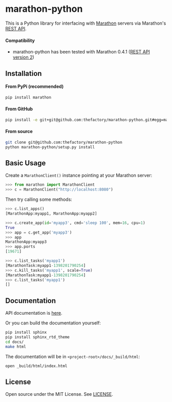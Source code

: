 # marathon-python

This is a Python library for interfacing with [Marathon](https://github.com/mesosphere/marathon) servers via Marathon's [REST API](https://github.com/mesosphere/marathon/blob/master/REST.md).

#### Compatibility

* marathon-python has been tested with Marathon 0.4.1 ([REST API version 2](https://github.com/mesosphere/marathon/blob/marathon-0.4.1/REST.md))

## Installation

#### From PyPi (recommended)
```bash
pip install marathon
```

#### From GitHub
```bash
pip install -e git+git@github.com:thefactory/marathon-python.git#egg=marathon
```

#### From source
```bash
git clone git@github.com:thefactory/marathon-python
python marathon-python/setup.py install
```

## Basic Usage

Create a `MarathonClient()` instance pointing at your Marathon server:
```python
>>> from marathon import MarathonClient
>>> c = MarathonClient("http://localhost:8080")
```

Then try calling some methods:
```python
>>> c.list_apps()
[MarathonApp:myapp1, MarathonApp:myapp2]
```

```python
>>> c.create_app(id='myapp3', cmd='sleep 100', mem=16, cpu=1)
True
>>> app = c.get_app('myapp3')
>>> app
MarathonApp:myapp3
>>> app.ports
[19671]
```

```python
>>> c.list_tasks('myapp1')
[MarathonTask:myapp1-1398201790254]
>>> c.kill_tasks('myapp1', scale=True)
[MarathonTask:myapp1-1398201790254]
>>> c.list_tasks('myapp1')
[]
```

## Documentation

API documentation is [here](http://thefactory.github.io/marathon-python).

Or you can build the documentation yourself:
```bash
pip install sphinx
pip install sphinx_rtd_theme
cd docs/
make html
```

The documentation will be in `<project-root>/docs/_build/html`:
```bash
open _build/html/index.html
```

## License

Open source under the MIT License. See [LICENSE](LICENSE).
